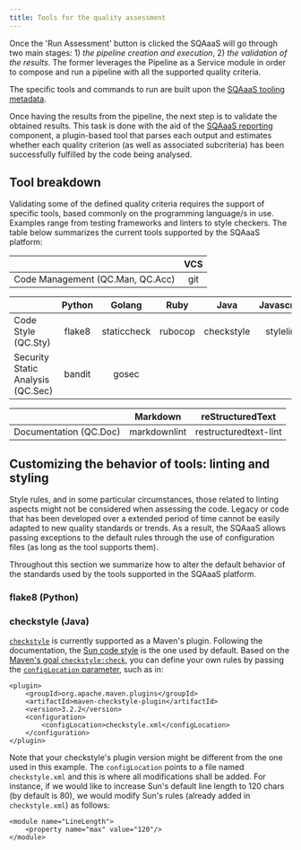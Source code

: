 ```yaml
---
title: Tools for the quality assessment
---
```


Once the 'Run Assessment' button is clicked the SQAaaS will go through two
main stages: 1) *the pipeline creation and execution*, 2) *the validation
 of the results*. The former leverages the Pipeline as a Service module in
order to compose and run a pipeline with all the supported quality criteria.

The specific tools and commands to run are built upon the
[SQAaaS tooling metadata](https://github.com/eosc-synergy/sqaaas-tooling).

Once having the results from the pipeline, the next step is to validate the
obtained results. This task is done with the aid of the
[SQAaaS reporting](https://github.com/eosc-synergy/sqaaas-reporting) component,
a plugin-based tool that parses each output and estimates whether each
quality criterion (as well as associated subcriteria) has been successfully
fulfilled by the code being analysed.

## Tool breakdown

Validating some of the defined quality criteria requires the support of
specific tools, based commonly on the programming language/s in use. Examples
range from testing frameworks and linters to style checkers. The table below 
summarizes the current tools supported by the SQAaaS platform:

|                                   | VCS |
|-----------------------------------|:---:|
| Code Management (QC.Man, QC.Acc)  | git |

|                                   | Python |    Golang   |   Ruby  |    Java    | Javascript |   JSON   | Dockerfile |
|-----------------------------------|:------:|:-----------:|:-------:|:----------:|:----------:|:--------:|:----------:|
| Code Style (QC.Sty)               | flake8 | staticcheck | rubocop | checkstyle |  stylelint | jsonlint |  hadolint  |
| Security Static Analysis (QC.Sec) | bandit |    gosec    |         |            |            |          |            |


|                                   |   Markdown   |   reStructuredText    |
|-----------------------------------|:------------:|:---------------------:|
| Documentation (QC.Doc)            | markdownlint | restructuredtext-lint |

## Customizing the behavior of tools: linting and styling

Style rules, and in some particular circumstances, those related to linting 
aspects might not be considered when assessing the code. Legacy or code that
has been developed over a extended period of time cannot be easily adapted to
new quality standards or trends. As a result, the SQAaaS allows passing
exceptions to the default rules through the use of configuration files (as long
as the tool supports them).

Throughout this section we summarize how to alter the default behavior of the
standards used by the tools supported in the SQAaaS platform.

### flake8 (Python)

### checkstyle (Java)

[`checkstyle`](https://checkstyle.sourceforge.io/) is currently supported as a
Maven's plugin. Following the documentation, the
[Sun code style](https://checkstyle.sourceforge.io/sun_style.html) is the one
used by default. Based on the 
[Maven's goal `checkstyle:check`](https://maven.apache.org/plugins/maven-checkstyle-plugin/check-mojo.html#checkstyle-check),
you can define your own rules by passing the
[`configLocation` parameter](https://maven.apache.org/plugins/maven-checkstyle-plugin/checkstyle-mojo.html#configLocation),
such as in:

```
<plugin>
    <groupId>org.apache.maven.plugins</groupId>
    <artifactId>maven-checkstyle-plugin</artifactId>
    <version>3.2.2</version>
    <configuration>
        <configLocation>checkstyle.xml</configLocation>
    </configuration>
</plugin>
``` 

Note that your checkstyle's plugin version might be different from the one
used in this example. The `configLocation` points to a file named
`checkstyle.xml` and this is where all modifications shall be added. For
instance, if we would like to increase Sun's default line length to 120 chars
(by default is 80), we would modify Sun's rules (already added in
`checkstyle.xml`) as follows:

```
<module name="LineLength">
    <property name="max" value="120"/>
</module>
```
